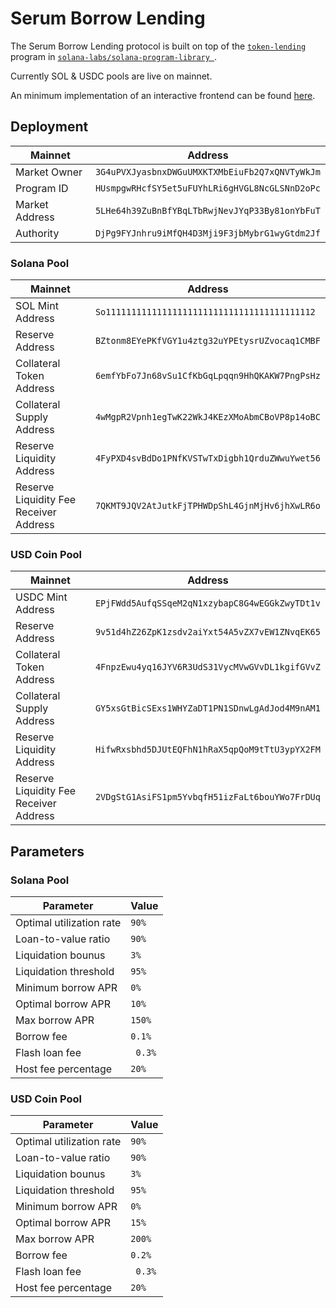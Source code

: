 # Serum Borrow Lending


The Serum Borrow Lending protocol is built on top of the [`token-lending`](https://github.com/solana-labs/solana-program-library/tree/master/token-lending) program in [`solana-labs/solana-program-library
`](https://github.com/solana-labs/solana-program-library).

Currently SOL & USDC pools are live on mainnet.

An minimum implementation of an interactive frontend can be found [here](https://serum-borrow-lending.vercel.app/).

## Deployment

| Mainnet        | Address                                        |
| -------------- | ---------------------------------------------- |
| Market Owner   | `3G4uPVXJyasbnxDWGuUMXKTXMbEiuFb2Q7xQNVTyWkJm` |
| Program ID     | `HUsmpgwRHcfSY5et5uFUYhLRi6gHVGL8NcGLSNnD2oPc` |
| Market Address | `5LHe64h39ZuBnBfYBqLTbRwjNevJYqP33By81onYbFuT` |
| Authority      | `DjPg9FYJnhru9iMfQH4D3Mji9F3jbMybrG1wyGtdm2Jf` |

### Solana Pool
| Mainnet                                | Address                                        |
| -------------------------------------- | ---------------------------------------------- |
| SOL Mint Address                       | `So11111111111111111111111111111111111111112`  |
| Reserve Address                        | `BZtonm8EYePKfVGY1u4ztg32uYPEtysrUZvocaq1CMBF` |
| Collateral Token Address               | `6emfYbFo7Jn68vSu1CfKbGqLpqqn9HhQKAKW7PngPsHz` |
| Collateral Supply Address              | `4wMgpR2Vpnh1egTwK22WkJ4KEzXMoAbmCBoVP8p14oBC` |
| Reserve Liquidity Address              | `4FyPXD4svBdDo1PNfKVSTwTxDigbh1QrduZWwuYwet56` |
| Reserve Liquidity Fee Receiver Address | `7QKMT9JQV2AtJutkFjTPHWDpShL4GjnMjHv6jhXwLR6o` |

### USD Coin Pool
| Mainnet                                | Address                                        |
| -------------------------------------- | ---------------------------------------------- |
| USDC Mint Address                      | `EPjFWdd5AufqSSqeM2qN1xzybapC8G4wEGGkZwyTDt1v` |
| Reserve Address                        | `9v51d4hZ26ZpK1zsdv2aiYxt54A5vZX7vEW1ZNvqEK65` |
| Collateral Token Address               | `4FnpzEwu4yq16JYV6R3UdS31VycMVwGVvDL1kgifGVvZ` |
| Collateral Supply Address              | `GY5xsGtBicSExs1WHYZaDT1PN1SDnwLgAdJod4M9nAM1` |
| Reserve Liquidity Address              | `HifwRxsbhd5DJUtEQFhN1hRaX5qpQoM9tTtU3ypYX2FM` |
| Reserve Liquidity Fee Receiver Address | `2VDgStG1AsiFS1pm5YvbqfH51izFaLt6bouYWo7FrDUq` |


## Parameters

### Solana Pool
| Parameter                | Value   |
| ------------------------ | ------- |
| Optimal utilization rate | `90%`   |
| Loan-to-value ratio      | `90%`   |
| Liquidation bounus       | `3%`    |
| Liquidation threshold    | `95%`   |
| Minimum borrow APR       | `0%`    |
| Optimal borrow APR       | `10%`   |
| Max borrow APR           | `150%`  |
| Borrow fee               | `0.1%`  |
| Flash loan fee           | ` 0.3%` |
| Host fee percentage      | `20%`   |

### USD Coin Pool
| Parameter                | Value   |
| ------------------------ | ------- |
| Optimal utilization rate | `90%`   |
| Loan-to-value ratio      | `90%`   |
| Liquidation bounus       | `3%`    |
| Liquidation threshold    | `95%`   |
| Minimum borrow APR       | `0%`    |
| Optimal borrow APR       | `15%`   |
| Max borrow APR           | `200%`  |
| Borrow fee               | `0.2%`  |
| Flash loan fee           | ` 0.3%` |
| Host fee percentage      | `20%`   |

